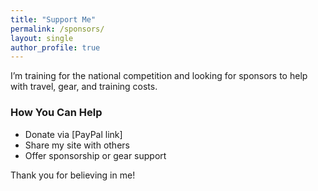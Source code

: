 ```yaml
---
title: "Support Me"
permalink: /sponsors/
layout: single
author_profile: true
---
```


I’m training for the national competition and looking for sponsors to help with travel, gear, and training costs.

### How You Can Help
- Donate via [PayPal link]
- Share my site with others
- Offer sponsorship or gear support

Thank you for believing in me!
